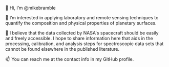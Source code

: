 👋 Hi, I’m @mikebramble

👀 I’m interested in applying laboratory and remote sensing techniques to quantify the composition and physical properties of planetary surfaces.

🌱 I believe that the data collected by NASA's spacecraft should be easily and freely accessible. I hope to share information here that aids in the processing, calibration, and analysis steps for spectroscopic data sets that cannot be found elsewhere in the published literature.

📫 You can reach me at the contact info in my GitHub profile.


<!---
mikebramble/mikebramble is a ✨ special ✨ repository because its `README.md` (this file) appears on your GitHub profile.
You can click the Preview link to take a look at your changes.
--->
